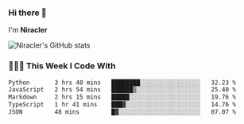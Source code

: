### Hi there 👋

I'm **Niracler**

![Niracler's GitHub stats](https://github-readme-stats.vercel.app/api?username=Niracler&show_icons=true)


### 👨🏻‍💻 This Week I Code With

<!--START_SECTION:waka-->

```txt
Python       3 hrs 40 mins   ████████░░░░░░░░░░░░░░░░░   32.23 %
JavaScript   2 hrs 54 mins   ██████▒░░░░░░░░░░░░░░░░░░   25.40 %
Markdown     2 hrs 15 mins   █████░░░░░░░░░░░░░░░░░░░░   19.76 %
TypeScript   1 hr 41 mins    ███▓░░░░░░░░░░░░░░░░░░░░░   14.76 %
JSON         48 mins         █▓░░░░░░░░░░░░░░░░░░░░░░░   07.07 %
```

<!--END_SECTION:waka-->
